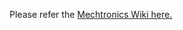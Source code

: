 Please refer the [Mechtronics Wiki here.](https://github.com/wvismaya/Northwestern_MSME_2k1617/wiki/Mechatronics)
